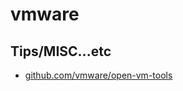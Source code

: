 # vmware

## Tips/MISC...etc

* [github.com/vmware/open-vm-tools](https://github.com/vmware/open-vm-tools)